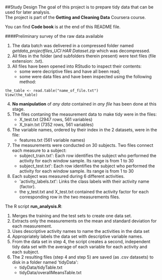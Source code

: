 ##Study Design
The goal of this project is to prepare tidy data that can be used for later analysis.
<br/>The project is part of the **Getting and Cleaning Data** Coursera course.

You can find  **Code book** is at the end of this README file.

####Preliminary survey of the raw data available
1. The data batch was delivered in a compressed folder named *getdata_projectfiles_UCI HAR Dataset.zip* which was decompressed.
2. All files in the folder (and subfolders therein present) were text files (file extension: .txt).
3. All files have been opened into RStudio to inspect their contents:
      - some were decriptive files and have all been read;
      - some were data files and have been inspected using the following method:
```
the_table <- read.table("name_of_file.txt")
View(the_table)      
```
4. **No manipulation** of *any data* contained in *any file* has been done at this stage.
5. The files contaning the measurement data to make tidy were in the files:
      - X_test.txt (2947 rows, 561 variables)
      - X_train.txt (7352 rows, 561 variables)
6. The variable names, ordered by their index in the 2 datasets, were in the file:
      - features.txt (561 variable names)
7. The measurements were conducted on 30 subjects. Two files connect each measure to a subject:
      - subject_train.txt': Each row identifies the subject who performed the activity for each window sample. Its range is from 1 to 30
      - subject_test.txt': Each row identifies the subject who performed the activity for each window sample. Its range is from 1 to 30
8. Each subject was measured during 6 different activities.
      - 'activity_labels.txt': Links the class labels with their activity name (factor).
      - the y_test.txt and X_test.txt contained the activity factor for each corresponding row in the two measurements files.

The R script **run_analysis.R**:
1. Merges the training and the test sets to create one data set.
2. Extracts only the measurements on the mean and standard deviation for each measurement. 
3. Uses descriptive activity names to name the activities in the data set
4. Appropriately labels the data set with descriptive variable names. 
5. From the data set in step 4, the script creates a second, independent tidy data set with the average of each variable for each activity and each subject.
6. The 2 resulting files (step 4 and step 5) are saved (as .csv datasets) to disk in a folder named 'tidyData':
      - tidyData/tidyTable.txt
      - tidyData/overallMeansTable.txt
      
